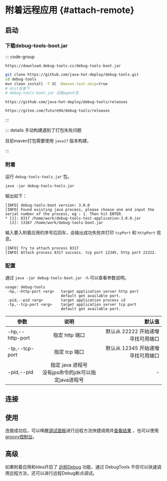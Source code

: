 # 附着远程应用 {#attach-remote}

## 启动

### 下载debug-tools-boot.jar

::: code-group

```text [网址]
https://download.debug-tools.cc/debug-tools-boot.jar
```

```sh [手动构建]
git clone https://github.com/java-hot-deploy/debug-tools.git
cd debug-tools
mvn clean install -T 2C -Dmaven.test.skip=true
# dist目录下
# debug-tools-boot.jar 远程agent包
```

```text [github]
https://github.com/java-hot-deploy/debug-tools/releases
```

```text [gitee]
https://gitee.com/future94/debug-tools/releases
```

:::

::: details 手动构建遇到了打包失败问题

目前maven打包需要使用 `java17` 版本构建。

:::

### 附着

运行 `debug-tools-tools.jar` 包。

```shell
java -jar debug-tools-tools.jar
```

输出如下：

```text
[INFO] debug-tools-boot version: 3.0.0
[INFO] Found existing java process, please choose one and input the serial number of the process, eg : 1. Then hit ENTER.
* [1]: 8317 /home/work/debug-tools-test-application-3.0.0.jar
  [2]: 13167 /home/work/debug-tools-boot.jar
```

输入要入附着应用的序号后回车，会输出成功失败并打印 `tcpPort` 和 `httpPort` 信息。

```text
[INFO] Try to attach process 8317
[INFO] Attach process 8317 success. tcp port 12345, http port 22222.
```

### 配置

通过 `java -jar debug-tools-boot.jar -h` 可以查看参数说明。

```text
usage: debug-tools
 -hp,--http-port <arg>   target application server http port
                         default get available port.
 -pid,--pid <arg>        target application process id
 -tp,--tcp-port <arg>    target application server tcp port
                         default get available port.
```

| 参数              |                    说明                    |                  默认值 |
|-----------------|:----------------------------------------:|---------------------:|
| -hp,--http-port |                指定 http 端口                | 默认从 22222 开始递增寻找可用端口 |
| -tp,--tcp-port  |                指定 tcp 端口                 | 默认从 12345 开始递增寻找可用端口 |
| -pid,--pid      | 指定 java 进程号 <br />没有jps命令的jdk可以指定java进程号 |                    - |

## 连接

<!--@include: ./parts/connect-remote.md-->

## 使用

连接成功后，可以唤醒[调试面板](./quick-debug)进行远程方法快捷调用并[查看结果](./run-result)
，也可以使用[groovy控制台](./groovy-execute)。

## 高级

如果附着应用和Idea开启了 [远程Debug](../blog/remote-debug) 功能，通过 DebugTools 不但可以快速调用远程方法，还可以进行远程Debug断点调试。
